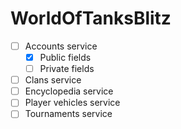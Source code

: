 # WorldOfTanksBlitz  
- [ ] Accounts service
  - [x] Public fields
  - [ ] Private fields
- [ ] Clans service
- [ ] Encyclopedia service
- [ ] Player vehicles service
- [ ] Tournaments service
